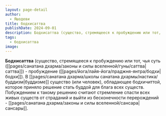 ```yaml
---
layout: page-detail
author:
  - Яшодеви
title: бодхисаттва
publishDate: 2024-09-01
description: Бодхисаттва (существо, стремящееся к пробуждению или тот, чья суть (саттва) - пробуждение (бодхи)
tags:
  - бодхисаттва
image:
---
```

**Бодхисаттва** (существо, стремящееся к пробуждению или тот, чья суть ([[pages/санатана дхарма/законы и силы вселенной/гуны/саттва|саттва]]) - пробуждение ([[pages/йога/лайя-йога/праджня-янтра/бодхи|бодхи]]).
В [[pages/санатана дхарма/школы санатана дхармы/настика/буддизм|буддизме]] существо (или человек), обладающее бодхичиттой, которое приняло решение стать буддой для блага всех существ. Побуждением к такому решению считают стремление спасти всех живых существ от страданий и выйти из бесконечности перерождений - [[pages/санатана дхарма/законы и силы вселенной/сансара|сансары]].

